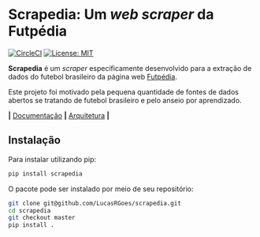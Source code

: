 Scrapedia: Um _web scraper_ da Futpédia
=======================================

[![CircleCI](https://circleci.com/gh/LucasRGoes/scrapedia/tree/master.svg?style=svg)](https://circleci.com/gh/LucasRGoes/scrapedia/tree/master)
[![License: MIT](https://img.shields.io/badge/License-MIT-yellow.svg)](https://opensource.org/licenses/MIT)

__Scrapedia__ é um _scraper_ especificamente desenvolvido para a extração de dados do futebol brasileiro da página web [Futpédia](http://futpedia.globo.com/).

Este projeto foi motivado pela pequena quantidade de fontes de dados abertos se tratando de futebol brasileiro e pelo anseio por aprendizado.

__|__ [Documentação](./docs/pt-br/usage.ipynb) __|__ [Arquitetura](./resources/images/architecture.png) __|__

## Instalação
Para instalar utilizando pip:

```bash
pip install scrapedia
```

O pacote pode ser instalado por meio de seu repositório:
```bash
git clone git@github.com/LucasRGoes/scrapedia.git
cd scrapedia
git checkout master
pip install .
```
